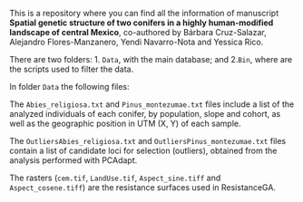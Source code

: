 This is a repository where you can find all the information of manuscript **Spatial genetic structure of two conifers in a highly human-modified landscape of central Mexico**, co-authored by Bárbara Cruz-Salazar, Alejandro Flores-Manzanero, Yendi Navarro-Nota and Yessica Rico.

There are two folders: 1. `Data`, with the main database; and 2.`Bin`, where are the scripts used to filter the data.

In folder `Data` the following files:

The `Abies_religiosa.txt` and `Pinus_montezumae.txt` files include a list of the analyzed individuals of each conifer, by population, slope and cohort, as well as the geographic position in UTM (X, Y) of each sample.

The `OutliersAbies_religiosa.txt` and `OutliersPinus_montezumae.txt` files contain a list of candidate loci for selection (outliers), obtained from the analysis performed with PCAdapt.

The rasters (`cem.tif`, `LandUse.tif`, `Aspect_sine.tiff` and `Aspect_cosene.tiff`) are the resistance surfaces used in ResistanceGA.